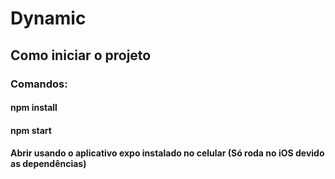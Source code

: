 # Dynamic
## Como iniciar o projeto
### Comandos:
#### npm install
#### npm start
#### Abrir usando o aplicativo expo instalado no celular (Só roda no iOS devido as dependências)
